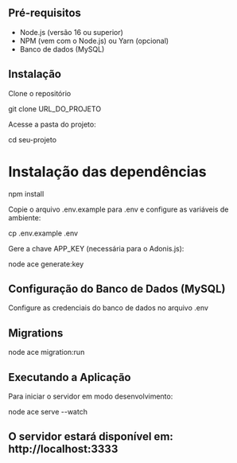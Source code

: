 ## Pré-requisitos

- Node.js (versão 16 ou superior)
- NPM (vem com o Node.js) ou Yarn (opcional)
- Banco de dados (MySQL)

## Instalação

Clone o repositório

git clone URL_DO_PROJETO

Acesse a pasta do projeto:

cd seu-projeto

# Instalação das dependências

npm install

Copie o arquivo .env.example para .env e configure as variáveis de ambiente:

cp .env.example .env

Gere a chave APP_KEY (necessária para o Adonis.js):

node ace generate:key

## Configuração do Banco de Dados (MySQL)

Configure as credenciais do banco de dados no arquivo .env

## Migrations

node ace migration:run

## Executando a Aplicação

Para iniciar o servidor em modo desenvolvimento:

node ace serve --watch

## O servidor estará disponível em: http://localhost:3333
